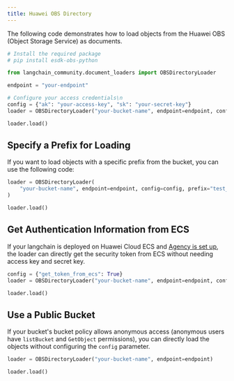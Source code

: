 ```yaml
---
title: Huawei OBS Directory
---
```


The following code demonstrates how to load objects from the Huawei OBS (Object Storage Service) as documents.


```python
# Install the required package
# pip install esdk-obs-python
```


```python
from langchain_community.document_loaders import OBSDirectoryLoader
```


```python
endpoint = "your-endpoint"
```


```python
# Configure your access credentials\n
config = {"ak": "your-access-key", "sk": "your-secret-key"}
loader = OBSDirectoryLoader("your-bucket-name", endpoint=endpoint, config=config)
```


```python
loader.load()
```

## Specify a Prefix for Loading
If you want to load objects with a specific prefix from the bucket, you can use the following code:


```python
loader = OBSDirectoryLoader(
    "your-bucket-name", endpoint=endpoint, config=config, prefix="test_prefix"
)
```


```python
loader.load()
```

## Get Authentication Information from ECS
If your langchain is deployed on Huawei Cloud ECS and [Agency is set up](https://support.huaweicloud.com/intl/en-us/usermanual-ecs/ecs_03_0166.html#section7), the loader can directly get the security token from ECS without needing access key and secret key.


```python
config = {"get_token_from_ecs": True}
loader = OBSDirectoryLoader("your-bucket-name", endpoint=endpoint, config=config)
```


```python
loader.load()
```

## Use a Public Bucket
If your bucket's bucket policy allows anonymous access (anonymous users have `listBucket` and `GetObject` permissions), you can directly load the objects without configuring the `config` parameter.


```python
loader = OBSDirectoryLoader("your-bucket-name", endpoint=endpoint)
```


```python
loader.load()
```
